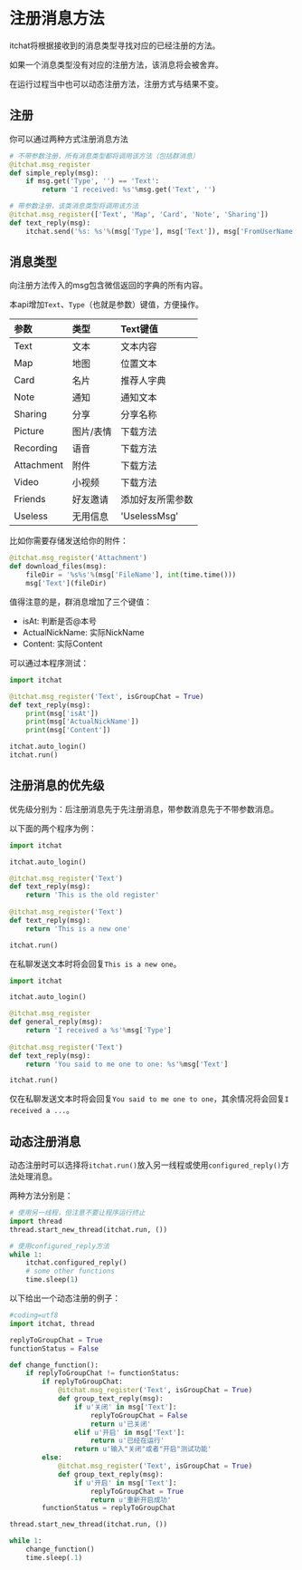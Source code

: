 # 注册消息方法

itchat将根据接收到的消息类型寻找对应的已经注册的方法。

如果一个消息类型没有对应的注册方法，该消息将会被舍弃。

在运行过程当中也可以动态注册方法，注册方式与结果不变。

## 注册

你可以通过两种方式注册消息方法

```python
# 不带参数注册，所有消息类型都将调用该方法（包括群消息）
@itchat.msg_register
def simple_reply(msg):
    if msg.get('Type', '') == 'Text':
        return 'I received: %s'%msg.get('Text', '')

# 带参数注册，该类消息类型将调用该方法
@itchat.msg_register(['Text', 'Map', 'Card', 'Note', 'Sharing'])
def text_reply(msg):
    itchat.send('%s: %s'%(msg['Type'], msg['Text']), msg['FromUserName'])
```

## 消息类型

向注册方法传入的msg包含微信返回的字典的所有内容。

本api增加`Text`、`Type`（也就是参数）键值，方便操作。

参数       |类型       |Text键值        
:----------|:----------|:---------------
Text       |文本       |文本内容        
Map        |地图       |位置文本        
Card       |名片       |推荐人字典      
Note       |通知       |通知文本        
Sharing    |分享       |分享名称        
Picture    |图片/表情  |下载方法        
Recording  |语音       |下载方法        
Attachment |附件       |下载方法        
Video      |小视频     |下载方法        
Friends    |好友邀请   |添加好友所需参数
Useless    |无用信息   |'UselessMsg'    

比如你需要存储发送给你的附件：

```python
@itchat.msg_register('Attachment')
def download_files(msg):
    fileDir = '%s%s'%(msg['FileName'], int(time.time()))
    msg['Text'](fileDir)
```

值得注意的是，群消息增加了三个键值：
* isAt: 判断是否@本号
* ActualNickName: 实际NickName
* Content: 实际Content

可以通过本程序测试：

```python
import itchat

@itchat.msg_register('Text', isGroupChat = True)
def text_reply(msg):
    print(msg['isAt'])
    print(msg['ActualNickName'])
    print(msg['Content'])

itchat.auto_login()
itchat.run()
```

## 注册消息的优先级

优先级分别为：后注册消息先于先注册消息，带参数消息先于不带参数消息。

以下面的两个程序为例：

```python
import itchat

itchat.auto_login()

@itchat.msg_register('Text')
def text_reply(msg):
    return 'This is the old register'
    
@itchat.msg_register('Text')
def text_reply(msg):
    return 'This is a new one'

itchat.run()
```

在私聊发送文本时将会回复`This is a new one`。
```python
import itchat

itchat.auto_login()

@itchat.msg_register
def general_reply(msg):
    return 'I received a %s'%msg['Type']
    
@itchat.msg_register('Text')
def text_reply(msg):
    return 'You said to me one to one: %s'%msg['Text']

itchat.run()
```

仅在私聊发送文本时将会回复`You said to me one to one`，其余情况将会回复`I received a ...`。

## 动态注册消息

动态注册时可以选择将`itchat.run()`放入另一线程或使用`configured_reply()`方法处理消息。

两种方法分别是：

```python
# 使用另一线程，但注意不要让程序运行终止
import thread
thread.start_new_thread(itchat.run, ())

# 使用configured_reply方法
while 1:
    itchat.configured_reply()
    # some other functions
    time.sleep(1)
```

以下给出一个动态注册的例子：

```python
#coding=utf8
import itchat, thread

replyToGroupChat = True
functionStatus = False

def change_function():
    if replyToGroupChat != functionStatus:
        if replyToGroupChat:
            @itchat.msg_register('Text', isGroupChat = True)
            def group_text_reply(msg):
                if u'关闭' in msg['Text']:
                    replyToGroupChat = False
                    return u'已关闭'
                elif u'开启' in msg['Text']:
                    return u'已经在运行'
                return u'输入"关闭"或者"开启"测试功能'
        else:
            @itchat.msg_register('Text', isGroupChat = True)
            def group_text_reply(msg):
                if u'开启' in msg['Text']:
                    replyToGroupChat = True
                    return u'重新开启成功'
        functionStatus = replyToGroupChat

thread.start_new_thread(itchat.run, ())

while 1:
    change_function()
    time.sleep(.1)
```
